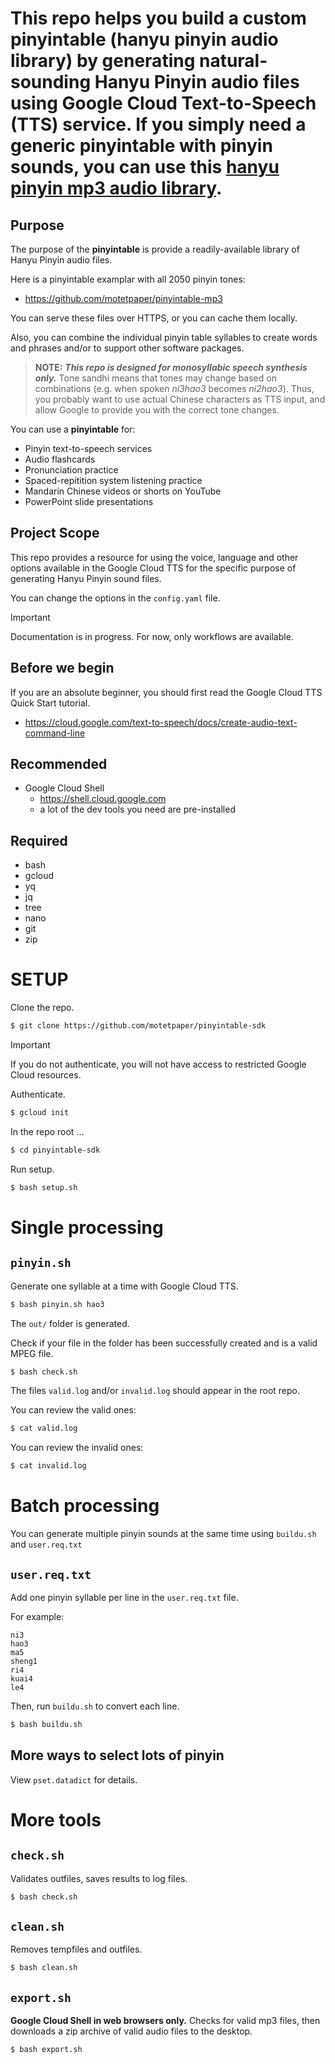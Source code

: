 # This repo helps you build a custom pinyintable (hanyu pinyin audio library) by generating natural-sounding Hanyu Pinyin audio files using Google Cloud Text-to-Speech (TTS) service. If you simply need a generic pinyintable with pinyin sounds, you can use this [hanyu pinyin mp3 audio library](https://github.com/motetpaper/pinyintable-mp3).

## Purpose

The purpose of the **pinyintable** is provide a readily-available library of Hanyu Pinyin audio files.

Here is a pinyintable examplar with all 2050 pinyin tones:
  + https://github.com/motetpaper/pinyintable-mp3

You can serve these files over HTTPS, or you can cache them locally.

Also, you can combine the individual pinyin table syllables to create words and phrases and/or to support other software packages.

> **NOTE:**
> ***This repo is designed for monosyllabic speech synthesis only.*** Tone sandhi means that tones may change based on combinations (e.g. when spoken *ni3hao3* becomes *ni2hao3*). Thus, you probably want to use actual Chinese characters as TTS input, and allow Google to provide you with the correct tone changes.

You can use a **pinyintable** for:
  + Pinyin text-to-speech services
  + Audio flashcards
  + Pronunciation practice
  + Spaced-repitition system listening practice
  + Mandarin Chinese videos or shorts on YouTube
  + PowerPoint slide presentations

## Project Scope

This repo provides a resource for using the voice, language and other options available in the Google Cloud TTS for the specific purpose of generating Hanyu Pinyin sound files.

You can change the options in the `config.yaml` file.

>[!IMPORTANT]
> Documentation is in progress. For now, only workflows are available.

## Before we begin

If you are an absolute beginner, you should first read the Google Cloud TTS Quick Start tutorial.

  + https://cloud.google.com/text-to-speech/docs/create-audio-text-command-line

## Recommended
  + Google Cloud Shell
    + https://shell.cloud.google.com
    + a lot of the dev tools you need are pre-installed

## Required

  + bash
  + gcloud
  + yq
  + jq
  + tree
  + nano
  + git
  + zip

# SETUP

Clone the repo.
```bash
$ git clone https://github.com/motetpaper/pinyintable-sdk
````

>[!IMPORTANT]
> If you do not authenticate, you will not have access to restricted Google Cloud resources.

Authenticate.
```bash
$ gcloud init
```

In the repo root ...
```bash
$ cd pinyintable-sdk
```

Run setup.
```bash
$ bash setup.sh
```

# Single processing

## `pinyin.sh`

Generate one syllable at a time with Google Cloud TTS.
```bash
$ bash pinyin.sh hao3
```

The `out/` folder is generated. 

Check if your file in the folder has been successfully created and is a valid MPEG file.

```bash
$ bash check.sh
```

The files `valid.log` and/or `invalid.log` should appear in the root repo. 

You can review the valid ones:
```bash
$ cat valid.log
```

You can review the invalid ones:
```bash
$ cat invalid.log
```


# Batch processing

You can generate multiple pinyin sounds at the same time using `buildu.sh` and `user.req.txt`

## `user.req.txt`

Add one pinyin syllable per line in the `user.req.txt` file.

For example:
```
ni3
hao3
ma5
sheng1
ri4
kuai4
le4
````

Then, run `buildu.sh` to convert each line.

```bash
$ bash buildu.sh
```

## More ways to select lots of pinyin

View `pset.datadict` for details.


# More tools


## `check.sh`

Validates outfiles, saves results to log files.
```bash
$ bash check.sh
```

## `clean.sh`

Removes tempfiles and outfiles.
```bash
$ bash clean.sh
```

## `export.sh`

**Google Cloud Shell in web browsers only.** Checks for valid mp3 files, then downloads a zip archive of valid audio files to the desktop.
```bash
$ bash export.sh
```


